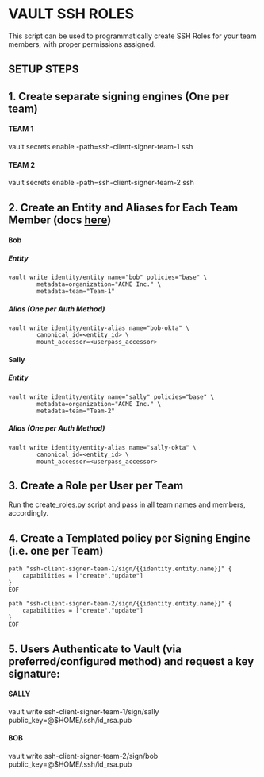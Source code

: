 # VAULT SSH ROLES
This script can be used to programmatically create SSH Roles for your team members, with proper permissions assigned.  

## SETUP STEPS

## 1. Create separate signing engines (One per team)

#### TEAM 1
vault secrets enable -path=ssh-client-signer-team-1 ssh

#### TEAM 2
vault secrets enable -path=ssh-client-signer-team-2 ssh

## 2. Create an Entity and Aliases for Each Team Member (docs [here](https://learn.hashicorp.com/vault/identity-access-management/iam-identity))

#### Bob

##### Entity
```
vault write identity/entity name="bob" policies="base" \
        metadata=organization="ACME Inc." \
        metadata=team="Team-1"
 ```
   
##### Alias (One per Auth Method)
```
vault write identity/entity-alias name="bob-okta" \
        canonical_id=<entity_id> \
        mount_accessor=<userpass_accessor>
```

#### Sally

##### Entity
```
vault write identity/entity name="sally" policies="base" \
        metadata=organization="ACME Inc." \
        metadata=team="Team-2"
 ```
   
##### Alias (One per Auth Method)
```
vault write identity/entity-alias name="sally-okta" \
        canonical_id=<entity_id> \
        mount_accessor=<userpass_accessor>
```

## 3. Create a Role per User per Team
Run the create_roles.py script and pass in all team names and members, accordingly.

## 4. Create a Templated policy per Signing Engine (i.e. one per Team)

```
path "ssh-client-signer-team-1/sign/{{identity.entity.name}}" {
    capabilities = ["create","update"]
}
EOF
```

```
path "ssh-client-signer-team-2/sign/{{identity.entity.name}}" {
    capabilities = ["create","update"]
}
EOF
```

## 5. Users Authenticate to Vault (via preferred/configured method) and request a key signature:

#### SALLY
vault write ssh-client-signer-team-1/sign/sally public_key=@$HOME/.ssh/id_rsa.pub

#### BOB
vault write ssh-client-signer-team-2/sign/bob public_key=@$HOME/.ssh/id_rsa.pub
